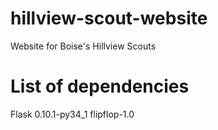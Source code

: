 # hillview-scout-website
Website for Boise's Hillview Scouts

# List of dependencies
Flask 0.10.1-py34_1
flipflop-1.0